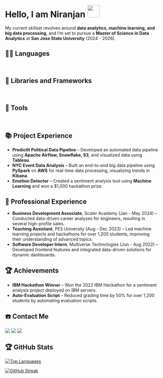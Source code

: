 # Hello, I am Niranjan <img src="https://raw.githubusercontent.com/iampavangandhi/iampavangandhi/master/gifs/Hi.gif" height="40px" width="40px">

My current skillset revolves around **data analytics, machine learning, and big data processing**, and I’m set to pursue a **Master of Science in Data Analytics** at **San Jose State University** (2024 - 2026).

## 👨‍💻 Languages
<a href=""><img alt="" src="https://img.shields.io/badge/Python-3776AB?style=for-the-badge&logo=python&logoColor=white" /></a>
<a href=""><img alt="" src="https://img.shields.io/badge/SQL-4479A1?style=for-the-badge&logo=postgresql&logoColor=white" /></a>
<a href=""><img alt="" src="https://img.shields.io/badge/HTML5-E34F26?style=for-the-badge&logo=html5&logoColor=white" /></a>
<a href=""><img alt="" src="https://img.shields.io/badge/CSS3-1572B6?style=for-the-badge&logo=css3&logoColor=white" /></a>

## 🧰 Libraries and Frameworks
<a href=""><img alt="" src="https://img.shields.io/badge/Apache_Spark-E25A1C?style=for-the-badge&logo=apache-spark&logoColor=white" /></a>
<a href=""><img alt="" src="https://img.shields.io/badge/Apache_Airflow-017CEE?style=for-the-badge&logo=apache-airflow&logoColor=white" /></a>
<a href=""><img alt="" src="https://img.shields.io/badge/Pandas-150458?style=for-the-badge&logo=pandas&logoColor=white" /></a>
<a href=""><img alt="" src="https://img.shields.io/badge/Matplotlib-11557C?style=for-the-badge&logo=python&logoColor=white" /></a>

## 🔧 Tools
<a href=""><img alt="" src="https://img.shields.io/badge/Tableau-E97627?style=for-the-badge&logo=tableau&logoColor=white" /></a>
<a href=""><img alt="" src="https://img.shields.io/badge/PostgreSQL-336791?style=for-the-badge&logo=postgresql&logoColor=white" /></a>
<a href=""><img alt="" src="https://img.shields.io/badge/Snowflake-29B5E8?style=for-the-badge&logo=snowflake&logoColor=white" /></a>
<a href=""><img alt="" src="https://img.shields.io/badge/Looker-4285F4?style=for-the-badge&logo=looker&logoColor=white" /></a>

## 📚 Project Experience
- **PredictIt Political Data Pipeline** – Developed an automated data pipeline using **Apache Airflow, Snowflake, S3**, and visualized data using **Tableau**.
- **NYC Event Data Analysis** – Built an end-to-end big data pipeline using **PySpark** on **AWS** for real-time data processing, visualizing trends in **Kibana**.
- **Emotion Detector** – Created a sentiment analysis tool using **Machine Learning** and won a $1,000 hackathon prize.

## 🏢 Professional Experience
- **Business Development Associate**, Scaler Academy (Jan - May 2024) – Conducted data-driven career analyses for engineers, resulting in several high-profile sales.
- **Teaching Assistant**, PES University (Aug - Dec 2023) – Led machine learning projects and hackathons for over 1,200 students, improving their understanding of advanced topics.
- **Software Developer Intern**, Multiverse Technologies (Jun - Aug 2022) – Developed frontend features and integrated data-driven solutions for dynamic dashboards.

## 🏆 Achievements
- **IBM Hackathon Winner** – Won the 2022 IBM Hackathon for a sentiment analysis project deployed on IBM servers.
- **Auto-Evaluation Script** – Reduced grading time by 50% for over 1,200 students by automating evaluation scripts.

## ☎️ Contact Me
<a href = "https://www.instagram.com/niranjanrao07/" ><img src="https://img.shields.io/badge/Instagram-E4405F?style=for-the-badge&logo=instagram&logoColor=white"/></a>
<a href = "https://www.linkedin.com/in/niranjan-rao-cali/" ><img src="https://img.shields.io/badge/LinkedIn-0077B5?style=for-the-badge&logo=linkedin&logoColor=white"/></a>
<a href = "https://wa.me/7795480136" ><img src="https://img.shields.io/badge/WhatsApp-25D366?style=for-the-badge&logo=whatsapp&logoColor=white" /></a>

## 🏆 GitHub Stats 
[![Top Languages](https://github-readme-stats.vercel.app/api/top-langs/?username=NiranjanRao07&layout=compact&show_icons=true&theme=tokyonight)](https://github.com/DenverCoder1/github-readme-streak-stats)

[![GitHub Streak](https://github-readme-streak-stats.herokuapp.com/?user=NiranjanRao07&theme=tokyonight)](https://git.io/streak-stats)
